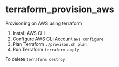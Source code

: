 # terraform_provision_aws
Provisoning on AWS using terraform
1. Install AWS CLI
2. Configure AWS CLI Account `aws configure`
3. Plan Terraform `./provison.sh plan`
4. Run Terraform  `terraform apply`

To delete `terraform destroy`
